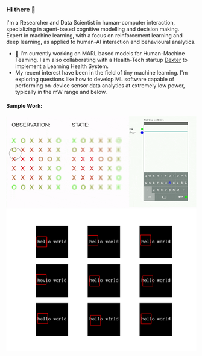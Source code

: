 ### Hi there 👋

I'm a Researcher and Data Scientist in human-computer interaction, specializing in agent-based cognitive modelling and decision making. Expert in machine learning, with a focus on reinforcement learning and deep learning, as applied to human-AI interaction and behavioural analytics.

- 🔭 I’m currently working on MARL based models for Human-Machine Teaming. I am also collaborating with a Health-Tech startup [Dexter](https://dexter.software/) to implement a Learning Health System.
- My recent interest have been in the field of tiny machine learning. I'm exploring questions like how to develop ML software capable of performing on-device sensor data analytics at extremely low power, typically in the mW range and below. 

#### Sample Work:

![Demo1](https://github.com/aditya02acharya/aditya02acharya/blob/main/assets/image1.gif)
![Demo2](https://github.com/aditya02acharya/aditya02acharya/blob/main/assets/image2.gif)

<!--
**aditya02acharya/aditya02acharya** is a ✨ _special_ ✨ repository because its `README.md` (this file) appears on your GitHub profile.

Here are some ideas to get you started:

- 🔭 I’m currently working on ...
- 🌱 I’m currently learning ...
- 👯 I’m looking to collaborate on ...
- 🤔 I’m looking for help with ...
- 💬 Ask me about ...
- 📫 How to reach me: ...
- 😄 Pronouns: ...
- ⚡ Fun fact: ...
-->
